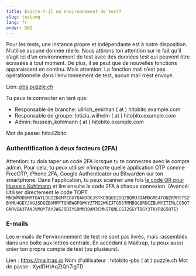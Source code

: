 ```yaml
---
title: Existe-t-il un environnement de test? 
slug: testumg
lang: fr
order: D02
---
```


Pour les tests, une instance propre et indépendante est à notre disposition. N’utilise aucune donnée réelle. Nous attirons ton attention sur le fait qu’il s’agit ici d’un environnement de test avec des données test qui peuvent être écrasées à tout moment. De plus, il se peut que de nouvelles fonctions apparaissent en continu. Mais attention: La fonction mail n’est pas opérationnelle dans l’environnement de test, aucun mail n’est envoyé.

Lien: <a href="https://pbs.puzzle.ch/" target="_blank">pbs.puzzle.ch</a>

Tu peux te connecter en tant que:

* Responsable de branche: ullrich_emirhan ( at ) hitobito.example.com
* Responsable de groupe: letizia_wilhelm ( at ) hitobito.example.com
* Admin: hussein_kohlmann ( at ) hitobito.example.com

Mot de passe: hito42bito

### Authentification à deux facteurs (2FA)

Attention: tu dois taper un code 2FA lorsque tu te connectes avec le compte admin. Pour cela, tu peux utiliser n'importe quelle application OTP comme FreeOTP, iPhone 2FA, Google Authenticator ou Bitwarden sur ton smartphone. Dans l'application, tu peux scanner une fois [le code QR pour Hussein Kohlmann](https://raw.githubusercontent.com/scout-ch/docu/master/images/faqs/hussein_kohlmann_2fa.png) et lire ensuite le code 2FA à chaque connexion. (Avancé: Utiliser directement le code TOPT `MNQWMODBMRTDAYLDGIZDGMTEGUYDANDDGJSTKOBQGE2DQZBQMU3DAMDGME4TONZRMRSTSZBYMU4GEYJXGJSDOZBXMMYTGNBWGFQWKYZTMI2WKZJTG5STMMBQGBRDCZBUMYZTIMLCG5QTGNRVGA3TANJVMQYTAYJWGJRDIYLDMM3DAM3CMNSTQNLCGI2GGYTBGY3TKYRQG5QTG`)

### E-mails

Les e-mails de l'environnement de test ne sont pas livrés, mais rassemblés dans une boîte aux lettres centrale. En accédant à Mailtrap, tu peux aussi créer ton propre compte de test (ou plusieurs).

Lien : https://mailtrap.io
Nom d'utilisateur : hitobito-pbs ( at ) puzzle.ch
Mot de passe : XydDHtAqZIQh7igTD